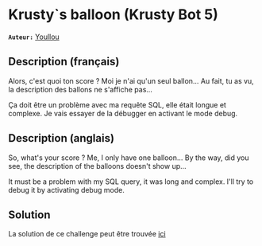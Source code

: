 # Krusty`s balloon (Krusty Bot 5)

**`Auteur:`** [Youllou](https://youllou.com)

## Description (français)

Alors, c'est quoi ton score ?
Moi je n'ai qu'un seul ballon...
Au fait, tu as vu, la description des ballons ne s'affiche pas...

Ça doit être un problème avec ma requête SQL, elle était longue et complexe.
Je vais essayer de la débugger en activant le mode debug.

## Description (anglais)

So, what's your score ?
Me, I only have one balloon...
By the way, did you see, the description of the balloons doesn't show up...

It must be a problem with my SQL query, it was long and complex.
I'll try to debug it by activating debug mode.

## Solution

La solution de ce challenge peut être trouvée [ici](solution/)